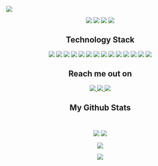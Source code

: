 <p align="center">
 
</p align="center">
<img src="image/quote-atatürk.jpg/" />

<p align="center">
 
 <img src="https://badges.pufler.dev/visits/ayberkaaldam/ayberkaaldam"/> 
 <img src="https://badges.pufler.dev/years/ayberkaaldam"/>
 <img src="https://badges.pufler.dev/repos/ayberkaaldam"/>
 <img src="https://badges.pufler.dev/commits/monthly/ayberkaaldam" />

</p>


<h2 align="center">Technology Stack</h2>

<p align="center">
 <img src="https://img.shields.io/badge/C-00599C?style=flat-square&logo=c#&logoColor=white"/>
<img src="https://img.shields.io/badge/-java-E34A86?style=flat-square&logo=java"/>
<img src="https://img.shields.io/badge/-C++-00599C?style=flat-square&logo=c"/>
<img src="https://img.shields.io/badge/-HTML5-E34F26?style=flat-square&logo=html5&logoColor=white"/>
<img src="https://img.shields.io/badge/-CSS3-1572B6?style=flat-square&logo=css3"/>
<img src="https://img.shields.io/badge/-Bootstrap-563D7C?style=flat-square&logo=bootstrap"/>
<img src="https://img.shields.io/badge/-Heroku-430098?style=flat-square&logo=heroku"/>
<img src="https://img.shields.io/badge/-JavaScript-black?style=flat-square&logo=javascript"/>
<img src="https://img.shields.io/badge/-Nodejs-black?style=flat-square&logo=Node.js"/>
<img src="https://img.shields.io/badge/Microsoft%20SQL%20Server-CC2927?style=for-the-badge&logo=microsoft%20sql%20server&logoColor=white"/>
<img src="https://img.shields.io/badge/MongoDB-%234ea94b.svg?style=for-the-badge&logo=mongodb&logoColor=white"/>
<img src="https://img.shields.io/badge/-MySQL-black?style=flat-square&logo=mysql"/>
<img src="https://img.shields.io/badge/-Git-black?style=flat-square&logo=git"/>
<img src="https://img.shields.io/badge/-GitHub-black?style=flat-square&logo=github"/>
</p>

<h2 align="center">Reach me out on</h2>

<p align="center">
<a href="mailto: ayberk.aldam@gmail.com">
 <img src="https://img.shields.io/badge/-ritikpr307-c14438?style=flat-square&logo=Gmail&logoColor=white&link=mailto:ayberk.aldam@gmail.com"/>
</a>
<a href="https://www.linkedin.com/in/ritik-rawal-698a18142/">
 <img src="https://img.shields.io/badge/-ritikrawal-blue?style=flat-square&logo=Linkedin&logoColor=white&link=https://www.linkedin.com/in/ritik-rawal-698a18142/"/>
</a>
 <a href="https://twitter.com/ritikhere307">
 <img src="https://img.shields.io/badge/-ritikhere307-blue?style=flat-square&logo=twitter&logoColor=white&link=https://twitter.com/ritikhere307"/>
</a>
</p>

<h2 align="center">
  My Github Stats
</h2>
 
<br>

<p align = "center">
  <img  src = "https://github-readme-stats.vercel.app/api?username=ayberkaaldam&show_icons=true&theme=radical&line_height=27">
  <img src = "https://github-readme-stats.vercel.app/api/top-langs/?username=ayberkaaldam&hide=html,css,java,shaderlab,kotlin,hlsl&theme=radical">
</p>

<p align = "center">
 <img  src="https://github-readme-streak-stats.herokuapp.com/?user=ayberkaaldam&show_icons=true&locale=en&layout=compact&theme=radical&line_height=0" />
</p> 

<p align = "center">
 <img src="https://activity-graph.herokuapp.com/graph?username=ayberkaaldam&theme=redical">
</p> 
